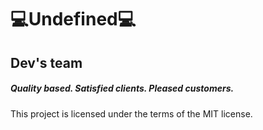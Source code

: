 <h1>💻Undefined💻</h1>
<h2>Dev's team</h2>
<h5>Quality based. Satisfied clients. Pleased customers.</h5>


This project is licensed under the terms of the MIT license.